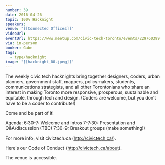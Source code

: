 ```yaml
---
number: 39
date: 2016-04-26
topic: 100% Hacknight
speakers:
venue: "[[Connected Offices]]"
videoUrl:
eventUrl: https://www.meetup.com/civic-tech-toronto/events/229760399
via: in-person
booker: Gabe
tags:
  - type/hacknight
image: "[[hacknight_00.jpeg]]"
---
```


The weekly civic tech hacknights bring together designers, coders, urban planners, government staff, mappers, policymakers, students, communications strategists, and all other Torontonians who share an interest in making Toronto more responsive, prosperous, sustainable and equitable, through tech and design. (Coders are welcome, but you don’t have to be a coder to contribute!)

Come and be part of it!

Agenda:
6:30-7: Welcome and intros
7-7:30: Presentation and Q&A/discussion (TBC)
7:30-9: Breakout groups (make something!)

For more info, visit civictech.ca (http://civictech.ca/).

Here's our Code of Conduct (http://civictech.ca/about).

The venue is accessible.